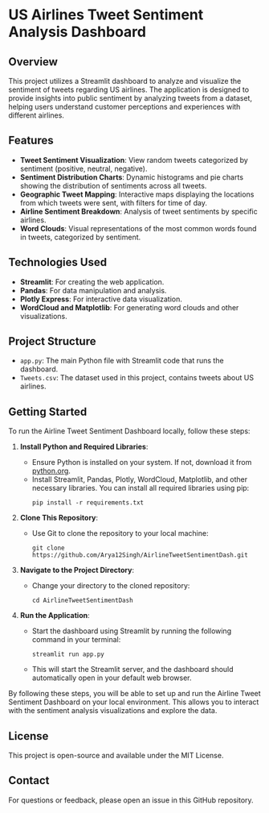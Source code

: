 # US Airlines Tweet Sentiment Analysis Dashboard

## Overview
This project utilizes a Streamlit dashboard to analyze and visualize the sentiment of tweets regarding US airlines. The application is designed to provide insights into public sentiment by analyzing tweets from a dataset, helping users understand customer perceptions and experiences with different airlines.

## Features
- **Tweet Sentiment Visualization**: View random tweets categorized by sentiment (positive, neutral, negative).
- **Sentiment Distribution Charts**: Dynamic histograms and pie charts showing the distribution of sentiments across all tweets.
- **Geographic Tweet Mapping**: Interactive maps displaying the locations from which tweets were sent, with filters for time of day.
- **Airline Sentiment Breakdown**: Analysis of tweet sentiments by specific airlines.
- **Word Clouds**: Visual representations of the most common words found in tweets, categorized by sentiment.

## Technologies Used
- **Streamlit**: For creating the web application.
- **Pandas**: For data manipulation and analysis.
- **Plotly Express**: For interactive data visualization.
- **WordCloud and Matplotlib**: For generating word clouds and other visualizations.

## Project Structure
- `app.py`: The main Python file with Streamlit code that runs the dashboard.
- `Tweets.csv`: The dataset used in this project, contains tweets about US airlines.

## Getting Started

To run the Airline Tweet Sentiment Dashboard locally, follow these steps:

1. **Install Python and Required Libraries**:
   - Ensure Python is installed on your system. If not, download it from [python.org](https://www.python.org/downloads/).
   - Install Streamlit, Pandas, Plotly, WordCloud, Matplotlib, and other necessary libraries. You can install all required libraries using pip:
     ```
     pip install -r requirements.txt
     ```

2. **Clone This Repository**:
   - Use Git to clone the repository to your local machine:
     ```
     git clone https://github.com/Arya12Singh/AirlineTweetSentimentDash.git
     ```

3. **Navigate to the Project Directory**:
   - Change your directory to the cloned repository:
     ```
     cd AirlineTweetSentimentDash
     ```

4. **Run the Application**:
   - Start the dashboard using Streamlit by running the following command in your terminal:
     ```
     streamlit run app.py
     ```
   - This will start the Streamlit server, and the dashboard should automatically open in your default web browser.

By following these steps, you will be able to set up and run the Airline Tweet Sentiment Dashboard on your local environment. This allows you to interact with the sentiment analysis visualizations and explore the data.


## License
This project is open-source and available under the MIT License.

## Contact
For questions or feedback, please open an issue in this GitHub repository.
